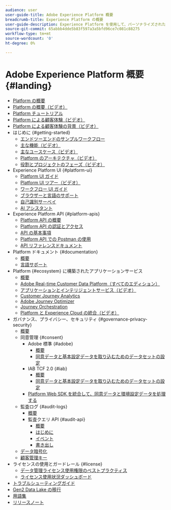 ```yaml
---
audience: user
user-guide-title: Adobe Experience Platform 概要
breadcrumb-title: Experience Platform の概要
user-guide-description: Experience Platform を使用して、パーソナライズされたエクスペリエンスをリアルタイムで顧客に提供する方法を説明します。
source-git-commit: 65abbb4dde5b83f597a3a5bfd96ce7c081c88275
workflow-type: tm+mt
source-wordcount: '0'
ht-degree: 0%

---
```



# Adobe Experience Platform 概要 {#landing}

* [Platform の概要](home.md)
* [Platform の概要（ビデオ）](video/platform-overview.md)
* [Platform チュートリアル](https://experienceleague.adobe.com/docs/platform-learn/tutorials/overview.html?lang=ja)
* [Platform による顧客体験（ビデオ）](video/customer-experience.md)
* [Platform による顧客体験の背景（ビデオ）](video/customer-experience-bts.md)
* はじめに {#getting-started}
   * [エンドツーエンドのサンプルワークフロー](end-to-end-tutorial.md)
   * [主な機能（ビデオ）](video/key-capabilities.md)
   * [主なユースケース（ビデオ）](video/platform-use-cases.md)
   * [Platform のアーキテクチャ（ビデオ）](video/platform-architecture.md)
   * [役割とプロジェクトのフェーズ（ビデオ）](video/roles-project-phases.md)
* Experience Platform UI {#platform-ui}
   * [Platform UI ガイド](ui-guide.md)
   * [Platform UI ツアー（ビデオ）](video/platform-ui.md)
   * [ワークフロー UI ガイド](workflows.md)
   * [ブラウザーと言語のサポート](browser-language-support.md)
   * [自己識別サーベイ](self-identification.md)
   * [AI アシスタント](ai-assistant.md)
* Experience Platform API {#platform-apis}
   * [ Platform API の概要](api-guide.md)
   * [ Platform API の認証とアクセス](api-authentication.md)
   * [API の基本事項](api-fundamentals.md)
   * [Platform API での Postman の使用](postman.md)
   * [API リファレンスドキュメント](https://www.adobe.com/go/platform-api-reference-en)
* Platform ドキュメント {#documentation}
   * [概要](documentation/overview.md)
   * [言語サポート](documentation/language-support.md)
* Platform {#ecosystem} に構築されたアプリケーションサービス
   * [概要](application-services.md)
   * [Adobe Real-time Customer Data Platform（すべてのエディション）](https://experienceleague.adobe.com/docs/real-time-customer-data-platform.html?lang=ja)
   * [アプリケーションとインテリジェントサービス（ビデオ）](video/application-intelligent-services.md)
   * [Customer Journey Analytics](https://experienceleague.adobe.com/docs/customer-journey-analytics.html?lang=ja)
   * [Adobe Journey Optimizer](https://experienceleague.adobe.com/docs/journey-optimizer.html?lang=ja)
   * [Journey Orchestration](https://experienceleague.adobe.com/docs/journey-orchestration.html?lang=ja)
   * [Platform と Experience Cloud の統合（ビデオ）](video/experience-cloud-integrations.md)
* ガバナンス、プライバシー、セキュリティ {#governance-privacy-security}
   * [概要](./governance-privacy-security/overview.md)
   * 同意管理 {#consent}
      * Adobe 標準 {#adobe}
         * [概要](./governance-privacy-security/consent/adobe/overview.md)
         * [同意データと基本設定データを取り込むためのデータセットの設定](./governance-privacy-security/consent/adobe/dataset.md)
      * IAB TCF 2.0 {#iab}
         * [概要](./governance-privacy-security/consent/iab/overview.md)
         * [同意データと基本設定データを取り込むためのデータセットの設定](./governance-privacy-security/consent/iab/dataset.md)
      * [Platform Web SDK を統合して、同意データと環境設定データを処理する](./governance-privacy-security/consent/sdk.md)
   * 監査ログ {#audit-logs}
      * [概要](./governance-privacy-security/audit-logs/overview.md)
      * 監査クエリ API {#audit-api}
         * [概要](./governance-privacy-security/audit-logs/api/overview.md)
         * [はじめに](./governance-privacy-security/audit-logs/api/getting-started.md)
         * [イベント](./governance-privacy-security/audit-logs/api/events.md)
         * [書き出し](./governance-privacy-security/audit-logs/api/export.md)
   * [データ暗号化](./governance-privacy-security/encryption.md)
   * [顧客管理キー](./governance-privacy-security/customer-managed-keys.md)
* ライセンスの使用とガードレール {#license}
   * [データ管理ライセンス使用権限のベストプラクティス](./license-usage-and-guardrails/data-management-best-practices.md)
   * [ライセンス使用状況ダッシュボード](./license-usage-and-guardrails/license-usage-dashboard.md)
* [トラブルシューティングガイド](troubleshooting.md)
* [Gen2 Data Lake の移行](adls2-gen2-migration.md)
* [用語集](glossary.md)
* [リリースノート](https://docs.adobe.com/content/help/ja-JP/experience-platform/release-notes/latest.html)
